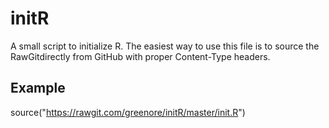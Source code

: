 initR
=====

A small script to initialize R. The easiest way to use this file is to source the RawGitdirectly from GitHub with proper Content-Type headers. 

## Example
source("https://rawgit.com/greenore/initR/master/init.R")
